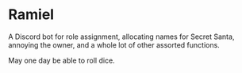 # Ramiel
A Discord bot for role assignment, allocating names for Secret Santa, annoying the owner, and a whole lot of other assorted functions.

May one day be able to roll dice.
